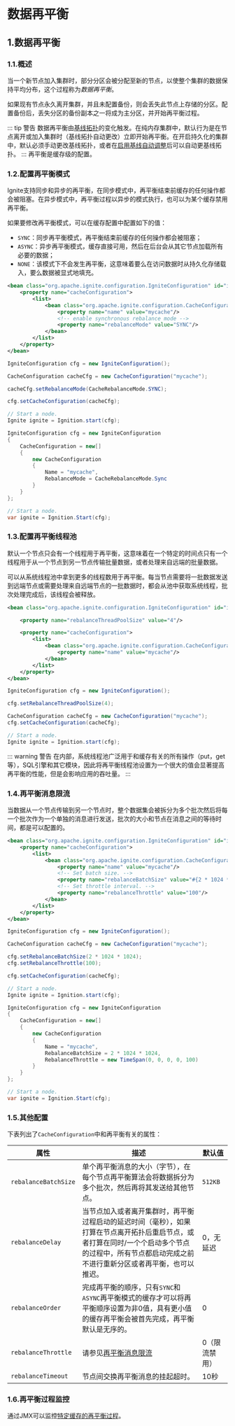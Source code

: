 # 数据再平衡
## 1.数据再平衡
### 1.1.概述
当一个新节点加入集群时，部分分区会被分配至新的节点，以使整个集群的数据保持平均分布，这个过程称为*数据再平衡*。

如果现有节点永久离开集群，并且未配置备份，则会丢失此节点上存储的分区。配置备份后，丢失分区的备份副本之一将成为主分区，并开始再平衡过程。

::: tip 警告
数据再平衡由[基线拓扑](/doc/java/Clustering.md#_7-基线拓扑)的变化触发。在纯内存集群中，默认行为是在节点离开或加入集群时（基线拓扑自动更改）立即开始再平衡。在开启持久化的集群中，默认必须手动更改基线拓扑，或者在[启用基线自动调整](/doc/java/Clustering.md#_7-3-基线拓扑自动调整)后可以自动更基线拓扑。
:::
再平衡是缓存级的配置。
### 1.2.配置再平衡模式
Ignite支持同步和异步的再平衡，在同步模式中，再平衡结束前缓存的任何操作都会被阻塞。在异步模式中，再平衡过程以异步的模式执行，也可以为某个缓存禁用再平衡。

如果要修改再平衡模式，可以在缓存配置中配置如下的值：

 - `SYNC`：同步再平衡模式，再平衡结束前缓存的任何操作都会被阻塞；
 - `ASYNC`：异步再平衡模式，缓存直接可用，然后在后台会从其它节点加载所有必要的数据；
 - `NONE`：该模式下不会发生再平衡，这意味着要么在访问数据时从持久化存储载入，要么数据被显式地填充。

<Tabs>
<Tab title="XML">

```xml
<bean class="org.apache.ignite.configuration.IgniteConfiguration" id="ignite.cfg">
    <property name="cacheConfiguration">
        <list>
            <bean class="org.apache.ignite.configuration.CacheConfiguration">
                <property name="name" value="mycache"/>
                <!-- enable synchronous rebalance mode -->
                <property name="rebalanceMode" value="SYNC"/>
            </bean>
        </list>
    </property>
</bean>
```
</Tab>

<Tab title="Java">

```java
IgniteConfiguration cfg = new IgniteConfiguration();

CacheConfiguration cacheCfg = new CacheConfiguration("mycache");

cacheCfg.setRebalanceMode(CacheRebalanceMode.SYNC);

cfg.setCacheConfiguration(cacheCfg);

// Start a node.
Ignite ignite = Ignition.start(cfg);
```
</Tab>

<Tab title="C#/.NET">

```csharp
IgniteConfiguration cfg = new IgniteConfiguration
{
    CacheConfiguration = new[]
    {
        new CacheConfiguration
        {
            Name = "mycache",
            RebalanceMode = CacheRebalanceMode.Sync
        }
    }
};

// Start a node.
var ignite = Ignition.Start(cfg);
```
</Tab>
</Tabs>

### 1.3.配置再平衡线程池
默认一个节点只会有一个线程用于再平衡，这意味着在一个特定的时间点只有一个线程用于从一个节点到另一节点传输批量数据，或者处理来自远端的批量数据。

可以从系统线程池中拿到更多的线程数用于再平衡。每当节点需要将一批数据发送到远端节点或需要处理来自远端节点的一批数据时，都会从池中获取系统线程，批次处理完成后，该线程会被释放。

<Tabs>
<Tab title="XML">

```xml
<bean class="org.apache.ignite.configuration.IgniteConfiguration" id="ignite.cfg">

    <property name="rebalanceThreadPoolSize" value="4"/>

    <property name="cacheConfiguration">
        <list>
            <bean class="org.apache.ignite.configuration.CacheConfiguration">
                <property name="name" value="mycache"/>
            </bean>
        </list>
    </property>
</bean>
```
</Tab>

<Tab title="Java">

```java
IgniteConfiguration cfg = new IgniteConfiguration();

cfg.setRebalanceThreadPoolSize(4);

CacheConfiguration cacheCfg = new CacheConfiguration("mycache");
cfg.setCacheConfiguration(cacheCfg);

// Start a node.
Ignite ignite = Ignition.start(cfg);
```
</Tab>
</Tabs>

::: warning 警告
在内部，系统线程池广泛用于和缓存有关的所有操作（put，get等），SQL引擎和其它模块，因此将再平衡线程池设置为一个很大的值会显著提高再平衡的性能，但是会影响应用的吞吐量。
:::

### 1.4.再平衡消息限流
当数据从一个节点传输到另一个节点时，整个数据集会被拆分为多个批次然后将每一个批次作为一个单独的消息进行发送，批次的大小和节点在消息之间的等待时间，都是可以配置的。

<Tabs>
<Tab title="XML">

```xml
<bean class="org.apache.ignite.configuration.IgniteConfiguration" id="ignite.cfg">
    <property name="cacheConfiguration">
        <list>
            <bean class="org.apache.ignite.configuration.CacheConfiguration">
                <property name="name" value="mycache"/>
                <!-- Set batch size. -->
                <property name="rebalanceBatchSize" value="#{2 * 1024 * 1024}"/>
                <!-- Set throttle interval. -->
                <property name="rebalanceThrottle" value="100"/>
            </bean>
        </list>
    </property>
</bean>
```
</Tab>

<Tab title="Java">

```java
IgniteConfiguration cfg = new IgniteConfiguration();

CacheConfiguration cacheCfg = new CacheConfiguration("mycache");

cfg.setRebalanceBatchSize(2 * 1024 * 1024);
cfg.setRebalanceThrottle(100);

cfg.setCacheConfiguration(cacheCfg);

// Start a node.
Ignite ignite = Ignition.start(cfg);
```
</Tab>

<Tab title="C#/.NET">

```csharp
IgniteConfiguration cfg = new IgniteConfiguration
{
    CacheConfiguration = new[]
    {
        new CacheConfiguration
        {
            Name = "mycache",
            RebalanceBatchSize = 2 * 1024 * 1024,
            RebalanceThrottle = new TimeSpan(0, 0, 0, 0, 100)
        }
    }
};

// Start a node.
var ignite = Ignition.Start(cfg);
```
</Tab>
</Tabs>

### 1.5.其他配置
下表列出了`CacheConfiguration`中和再平衡有关的属性：

|属性|描述|默认值|
|---|---|---|
|`rebalanceBatchSize`|单个再平衡消息的大小（字节），在每个节点再平衡算法会将数据拆分为多个批次，然后再将其发送给其他节点。|`512KB`|
|`rebalanceDelay`|当节点加入或者离开集群时，再平衡过程启动的延迟时间（毫秒），如果打算在节点离开拓扑后重启节点，或者打算在同时/一个个启动多个节点的过程中，所有节点都启动完成之前不进行重新分区或者再平衡，也可以推迟。|0，无延迟|
|`rebalanceOrder`|完成再平衡的顺序，只有`SYNC`和`ASYNC`再平衡模式的缓存才可以将再平衡顺序设置为非0值，具有更小值的缓存再平衡会被首先完成，再平衡默认是无序的。|0|
|`rebalanceThrottle`|请参见[再平衡消息限流](#_1-4-再平衡消息限流)|0（限流禁用）|
|`rebalanceTimeout`|节点间交换再平衡消息的挂起超时。|10秒|

### 1.6.再平衡过程监控
通过JMX可以监控[特定缓存的再平衡过程](/doc/java/Monitoring.md#_4-2-5-再平衡监控)。

<RightPane/>